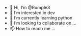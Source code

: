 - 👋 Hi, I’m @Rumple3
- 👀 I’m interested in dev
- 🌱 I’m currently learning python
- 💞️ I’m looking to collaborate on ...
- 📫 How to reach me ...

<!---
Rumple3/Rumple3 is a ✨ special ✨ repository because its `README.md` (this file) appears on your GitHub profile.
You can click the Preview link to take a look at your changes.
--->
